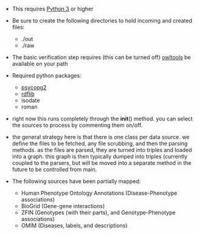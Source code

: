 * This requires [Python 3](https://www.python.org/downloads/) or higher
* Be sure to create the following directories to hold incoming and created files:
    * ./out
    *  ./raw
* The basic verification step requires (this can be turned off)
[owltools](https://code.google.com/p/owltools/wiki/InstallOWLTools) be available on your path

* Required python packages:
    * [psycopg2](http://initd.org/psycopg/)
    * [rdflib](https://code.google.com/p/rdflib/)
    * isodate
    * roman

* right now this runs completely through the __init__() method.  you can select the sources to process
by commenting them on/off.

* the general strategy here is that there is one class per data source.  we define the files to be fetched,
any file scrubbing, and then the parsing methods.  as the files are parsed, they are turned into triples and
loaded into a graph.  this graph is then typically dumped into triples (currently coupled to the parsers,
but will be moved into a separate method in the future to be controlled from main.

* The following sources have been partially mapped:
    * Human Phenotype Ontology Annotations (Disease-Phenotype associations)
    * BioGrid (Gene-gene interactions)
    * ZFIN (Genotypes (with their parts), and Genotype-Phenotype associations)
    * OMIM (Diseases, labels, and descriptions)
